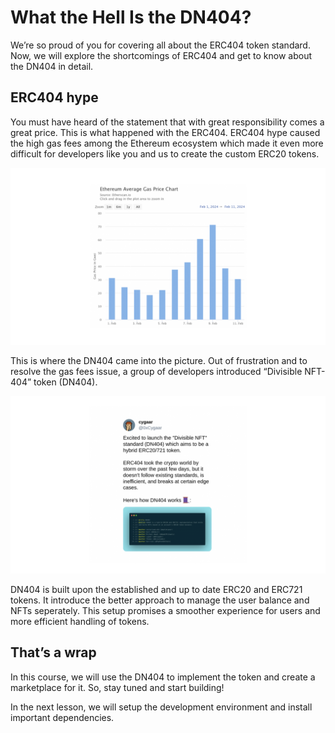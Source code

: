# What the Hell Is the DN404?

We’re so proud of you for covering all about the ERC404 token standard. Now, we will explore the shortcomings of ERC404 and get to know about the DN404 in detail.

## ERC404 hype

You must have heard of the statement that with great responsibility comes a great price. This is what happened with the ERC404. ERC404 hype caused the high gas fees among the Ethereum  ecosystem which made it even more difficult for developers like you and us to create the custom ERC20 tokens.

![dn404-1.png](https://github.com/0xmetaschool/Learning-Projects/blob/main/assests_for_all/assests_for_erc404/1%20Getting%20Started/3%20What%20the%20Hell%20Is%20the%20DN404/dn404-1.png?raw=true)

This is where the DN404 came into the picture. Out of frustration and to resolve the gas fees issue, a group of developers introduced “Divisible NFT-404” token (DN404).

![dn404-2.png](https://github.com/0xmetaschool/Learning-Projects/blob/main/assests_for_all/assests_for_erc404/1%20Getting%20Started/3%20What%20the%20Hell%20Is%20the%20DN404/dn404-2.png?raw=true)

DN404 is built upon the established and up to date ERC20 and ERC721 tokens. It introduce the better approach to manage the user balance and NFTs seperately. This setup promises a smoother experience for users and more efficient handling of tokens.

## That’s a wrap

In this course, we will use the DN404 to implement the token and create a marketplace for it. So, stay tuned and start building! 

In the next lesson, we will setup the development environment and install important dependencies.